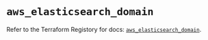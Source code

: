 # `aws_elasticsearch_domain`

Refer to the Terraform Registory for docs: [`aws_elasticsearch_domain`](https://registry.terraform.io/providers/hashicorp/aws/4.64.0/docs/resources/elasticsearch_domain).
